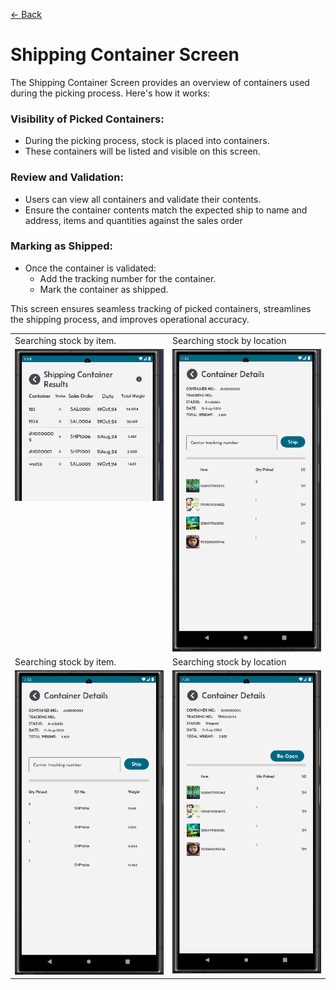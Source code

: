 [← Back](README.md)

# Shipping Container Screen  

The Shipping Container Screen provides an overview of containers used during the picking process. Here's how it works:

### Visibility of Picked Containers:  
- During the picking process, stock is placed into containers.
- These containers will be listed and visible on this screen.

### Review and Validation:  
- Users can view all containers and validate their contents.
- Ensure the container contents match the expected ship to name and address, items and quantities against the sales order

### Marking as Shipped:  
- Once the container is validated:
  - Add the tracking number for the container.
  - Mark the container as shipped.

This screen ensures seamless tracking of picked containers, streamlines the shipping process, and improves operational accuracy.

<table>
  <tr>
    <td style="width: 50%; text-align: left;">Searching stock by item.</td>
    <td style="width: 50%; text-align: left;">Searching stock by location</td>
  </tr>
  <tr>
    <td style="vertical-align: top;">
      <img src="asset/shipContainer1.png" alt="Step 1">
    </td>
    <td style="vertical-align: top;">
      <img src="asset/shipContainer2.png" alt="Step 2">
    </td>
  </tr>
    <tr>
    <td style="width: 50%; text-align: left;">Searching stock by item.</td>
    <td style="width: 50%; text-align: left;">Searching stock by location</td>
  </tr>
  <tr>
    <td style="vertical-align: top;">
      <img src="asset/shipContainer3.png" alt="Step 1">
    </td>
    <td style="vertical-align: top;">
      <img src="asset/shipContainer4.png" alt="Step 2">
    </td>
  </tr>
</table>
